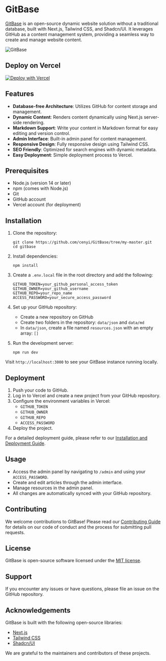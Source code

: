 # GitBase

[GitBase](https://gitbase.app/) is an open-source dynamic website solution without a traditional database, built with Next.js, Tailwind CSS, and Shadcn/UI. It leverages GitHub as a content management system, providing a seamless way to create and manage website content.

![GitBase](https://toimg.xyz/file/5aa892c8e8385232fcdf3.png)


## Deploy on Vercel

[![Deploy with Vercel](https://vercel.com/button)](https://vercel.com/new/clone?repository-url=https%3A%2F%2Fgithub.com%2Fqiayue%2Fgitbase&project-name=GitBase&repository-name=GitBase&external-id=https%3A%2F%2Fgithub.com%2Fqiayue%2Fgitbase%2Ftree%2Fmain)


## Features

- **Database-free Architecture**: Utilizes GitHub for content storage and management.
- **Dynamic Content**: Renders content dynamically using Next.js server-side rendering.
- **Markdown Support**: Write your content in Markdown format for easy editing and version control.
- **Admin Interface**: Built-in admin panel for content management.
- **Responsive Design**: Fully responsive design using Tailwind CSS.
- **SEO Friendly**: Optimized for search engines with dynamic metadata.
- **Easy Deployment**: Simple deployment process to Vercel.

## Prerequisites

- Node.js (version 14 or later)
- npm (comes with Node.js)
- Git
- GitHub account
- Vercel account (for deployment)

## Installation

1. Clone the repository:
   ```
   git clone https://github.com/cenyi/GitBase/tree/my-master.git
   cd gitbase
   ```

2. Install dependencies:
   ```
   npm install
   ```

3. Create a `.env.local` file in the root directory and add the following:
   ```
   GITHUB_TOKEN=your_github_personal_access_token
   GITHUB_OWNER=your_github_username
   GITHUB_REPO=your_repo_name
   ACCESS_PASSWORD=your_secure_access_password
   ```

4. Set up your GitHub repository:
   - Create a new repository on GitHub
   - Create two folders in the repository: `data/json` and `data/md`
   - In `data/json`, create a file named `resources.json` with an empty array: `[]`

5. Run the development server:
   ```
   npm run dev
   ```

Visit `http://localhost:3000` to see your GitBase instance running locally.

## Deployment

1. Push your code to GitHub.
2. Log in to Vercel and create a new project from your GitHub repository.
3. Configure the environment variables in Vercel:
   - `GITHUB_TOKEN`
   - `GITHUB_OWNER`
   - `GITHUB_REPO`
   - `ACCESS_PASSWORD`
4. Deploy the project.

For a detailed deployment guide, please refer to our [Installation and Deployment Guide](https://gitbase.app/posts/gitbase-install-guide).

## Usage

- Access the admin panel by navigating to `/admin` and using your `ACCESS_PASSWORD`.
- Create and edit articles through the admin interface.
- Manage resources in the admin panel.
- All changes are automatically synced with your GitHub repository.

## Contributing

We welcome contributions to GitBase! Please read our [Contributing Guide](https://gitbase.app/posts/how-to-contributing-to-gitbase) for details on our code of conduct and the process for submitting pull requests.

## License

GitBase is open-source software licensed under the [MIT license](https://github.com/cenyi/GitBase/tree/my-master/?tab=MIT-1-ov-file).

## Support

If you encounter any issues or have questions, please file an issue on the GitHub repository.

## Acknowledgements

GitBase is built with the following open-source libraries:
- [Next.js](https://nextjs.org/)
- [Tailwind CSS](https://tailwindcss.com/)
- [Shadcn/UI](https://ui.shadcn.com/)

We are grateful to the maintainers and contributors of these projects.